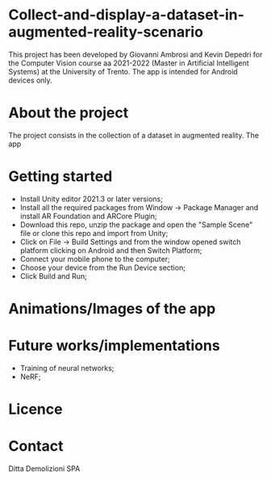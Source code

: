 # Collect-and-display-a-dataset-in-augmented-reality-scenario
This project has been developed by Giovanni Ambrosi and Kevin Depedri for the Computer Vision course aa 2021-2022 (Master in Artificial Intelligent Systems) at the University of Trento.
The app is intended for Android devices only.


# About the project

The project consists in the collection of a dataset in augmented reality.
The app 




# Getting started

* Install Unity editor 2021.3 or later versions;
* Install all the required packages from Window -> Package Manager and install AR Foundation and ARCore Plugin; 
* Download this repo, unzip the package and open the "Sample Scene" file or clone this repo and import from Unity;
* Click on File -> Build Settings and from the window opened switch platform clicking on Android and then Switch Platform;
* Connect your mobile phone to the computer;
* Choose your device from the Run Device section;
* Click Build and Run;

# Animations/Images of the app

# Future works/implementations
* Training of neural networks;
* NeRF;




# Licence

# Contact
Ditta Demolizioni SPA
